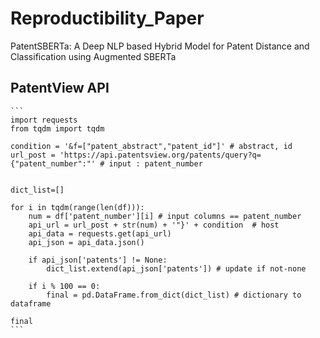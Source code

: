 # Reproductibility_Paper
PatentSBERTa: A Deep NLP based Hybrid Model for Patent Distance and Classification using Augmented SBERTa
## PatentView API

````
```
import requests
from tqdm import tqdm

condition = '&f=["patent_abstract","patent_id"]' # abstract, id
url_post = 'https://api.patentsview.org/patents/query?q={"patent_number":"' # input : patent_number


dict_list=[]

for i in tqdm(range(len(df))):
    num = df['patent_number'][i] # input columns == patent_number
    api_url = url_post + str(num) + '"}' + condition  # host
    api_data = requests.get(api_url)
    api_json = api_data.json()

    if api_json['patents'] != None:
        dict_list.extend(api_json['patents']) # update if not-none
    
    if i % 100 == 0:
        final = pd.DataFrame.from_dict(dict_list) # dictionary to dataframe

final
```
````
